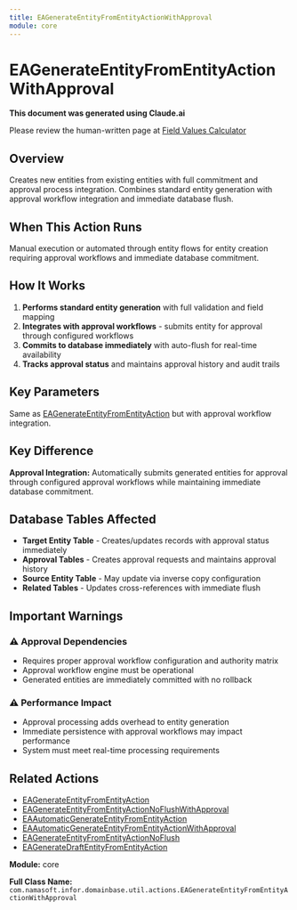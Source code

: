 ```yaml
---
title: EAGenerateEntityFromEntityActionWithApproval
module: core
---
```



<div class='entity-flows'>

# EAGenerateEntityFromEntityActionWithApproval

**This document was generated using Claude.ai**

Please review the human-written page at [Field Values Calculator](../../guide/entity-flows/ea-fields-values-calculator.md)

## Overview

Creates new entities from existing entities with full commitment and approval process integration. Combines standard entity generation with approval workflow integration and immediate database flush.

## When This Action Runs

Manual execution or automated through entity flows for entity creation requiring approval workflows and immediate database commitment.

## How It Works

1. **Performs standard entity generation** with full validation and field mapping
2. **Integrates with approval workflows** - submits entity for approval through configured workflows
3. **Commits to database immediately** with auto-flush for real-time availability
4. **Tracks approval status** and maintains approval history and audit trails

## Key Parameters

Same as [EAGenerateEntityFromEntityAction](EAGenerateEntityFromEntityAction.md) but with approval workflow integration.

## Key Difference

**Approval Integration:** Automatically submits generated entities for approval through configured approval workflows while maintaining immediate database commitment.

## Database Tables Affected

- **Target Entity Table** - Creates/updates records with approval status immediately  
- **Approval Tables** - Creates approval requests and maintains approval history
- **Source Entity Table** - May update via inverse copy configuration
- **Related Tables** - Updates cross-references with immediate flush

## Important Warnings

### ⚠️ Approval Dependencies
- Requires proper approval workflow configuration and authority matrix
- Approval workflow engine must be operational
- Generated entities are immediately committed with no rollback

### ⚠️ Performance Impact
- Approval processing adds overhead to entity generation
- Immediate persistence with approval workflows may impact performance
- System must meet real-time processing requirements

## Related Actions

- [EAGenerateEntityFromEntityAction](EAGenerateEntityFromEntityAction.md)
- [EAGenerateEntityFromEntityActionNoFlushWithApproval](EAGenerateEntityFromEntityActionNoFlushWithApproval.md)
- [EAAutomaticGenerateEntityFromEntityAction](EAAutomaticGenerateEntityFromEntityAction.md)
- [EAAutomaticGenerateEntityFromEntityActionWithApproval](EAAutomaticGenerateEntityFromEntityActionWithApproval.md)
- [EAGenerateEntityFromEntityActionNoFlush](EAGenerateEntityFromEntityActionNoFlush.md)
- [EAGenerateDraftEntityFromEntityAction](EAGenerateDraftEntityFromEntityAction.md)

**Module:** core

**Full Class Name:** `com.namasoft.infor.domainbase.util.actions.EAGenerateEntityFromEntityActionWithApproval`

</div>